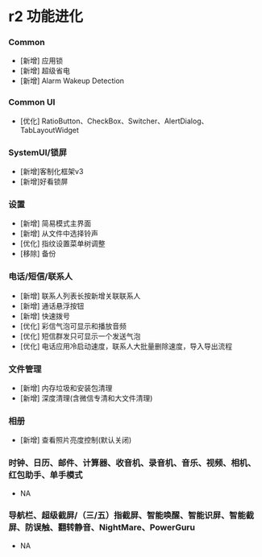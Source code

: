 # r2 功能进化
### Common
- [新增] 应用锁
- [新增] 超级省电
- [新增] Alarm Wakeup Detection

### Common UI
- [优化] RatioButton、CheckBox、Switcher、AlertDialog、TabLayoutWidget

### SystemUI/锁屏
- [新增]客制化框架v3
- [新增]好看锁屏

### 设置
- [新增] 简易模式主界面
- [新增] 从文件中选择铃声
- [优化] 指纹设置菜单树调整
- [移除] 备份

### 电话/短信/联系人
- [新增] 联系人列表长按新增关联联系人
- [新增] 通话悬浮按钮
- [新增] 快速拨号
- [优化] 彩信气泡可显示和播放音频
- [优化] 短信群发只可显示一个发送气泡
- [优化] 电话应用冷启动速度，联系人大批量删除速度，导入导出流程

### 文件管理
- [新增] 内存垃圾和安装包清理
- [新增] 深度清理(含微信专清和大文件清理)

### 相册
- [新增] 查看照片亮度控制(默认关闭)

### 时钟、日历、邮件、计算器、收音机、录音机、音乐、视频、相机、红包助手、单手模式
- NA

### 导航栏、超级截屏/（三/五）指截屏、智能唤醒、智能识屏、智能截屏、防误触、翻转静音、NightMare、PowerGuru
- NA
